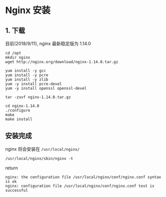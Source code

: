 # Nginx 安装

## 1. 下载

目前(2018/9/11), nginx 最新稳定版为 1.14.0

```
cd /opt
mkdir nginx 
wget http://nginx.org/download/nginx-1.14.0.tar.gz

```

```
yum install -y gcc
yum install -y pcre
yum install -y zlib
yum -y install pcre-devel
yum -y install openssl openssl-devel

```


```
tar -zxvf nginx-1.14.0.tar.gz
```

```
cd nginx-1.14.0
./configure
make
make install
```

## 安装完成

nginx 将会安装在 ```/usr/local/nginx/```

```
/usr/local/nginx/sbin/nginx -t
```

return

```
nginx: the configuration file /usr/local/nginx/conf/nginx.conf syntax is ok
nginx: configuration file /usr/local/nginx/conf/nginx.conf test is successful
```
